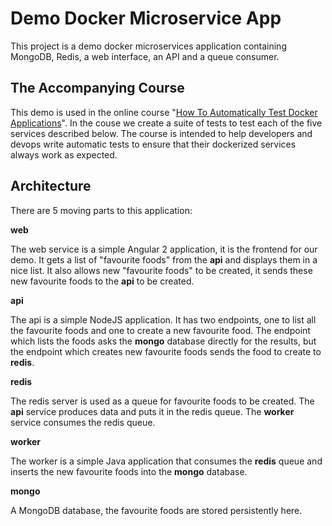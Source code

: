 # Demo Docker Microservice App
This project is a demo docker microservices application 
containing MongoDB, Redis, a web interface, an API and a queue consumer.

## The Accompanying Course

This demo is used in the online course "[How To Automatically Test Docker Applications](http://docker-courses.teachable.com/p/how-to-automatically-test-docker-applications)". 
In the couse we create a suite of tests to test each 
of the five services described below. The course 
is intended to help developers and devops write 
automatic tests to ensure that their dockerized 
services always work as expected.

## Architecture

There are 5 moving parts to this application:

**web**

The web service is a simple Angular 2 application, it 
is the frontend for our demo. It gets a list of 
"favourite foods" from the **api** and displays 
them in a nice list. It also allows new "favourite 
foods" to be created, it sends these new favourite 
foods to the **api** to be created.

**api**

The api is a simple NodeJS application. It has two 
endpoints, one to list all the favourite foods and 
one to create a new favourite food. The endpoint 
which lists the foods asks the **mongo** database 
directly for the results, but the endpoint which 
creates new favourite foods sends the food to create 
to **redis**.

**redis**

The redis server is used as a queue for favourite 
foods to be created. The **api** service produces 
data and puts it in the redis queue. The **worker** 
service consumes the redis queue.

**worker**

The worker is a simple Java application that consumes 
the **redis** queue and inserts the new favourite 
foods into the **mongo** database.

**mongo**

A MongoDB database, the favourite foods are stored 
persistently here.